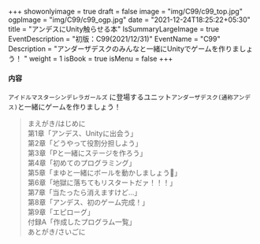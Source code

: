 +++
showonlyimage = true
draft = false
image = "img/C99/c99_top.jpg"
ogpImage = "img/C99/c99_ogp.jpg"
date = "2021-12-24T18:25:22+05:30"
title = "アンデスにUnity触らせる本"
IsSummaryLargeImage = true
EventDescription = "初版：C99(2021/12/31)"
EventName = "C99"
Description = "アンダーザデスクのみんなと一緒にUnityでゲームを作りましょう！ "
weight = 1
isBook = true
isMenu = false
+++
#### 内容
`アイドルマスターシンデレラガールズ` に登場するユニット`アンダーザデスク(通称アンデス)`と一緒にゲームを作りましょう！

> まえがき/はじめに <br>
> 第1章「アンデス、Unityに出会う」<br>
> 第2章「どうやって役割分担しよう」<br>
> 第3章「Pと一緒にステージを作ろう」<br>
> 第4章「初めてのプログラミング」<br>
> 第5章「まゆと一緒にボールを動かしましょう🤍」<br>
> 第6章「地獄に落ちてもリスタートだァ！！！」<br>
> 第7章「当たったら消えますけど...」<br>
> 第8章「アンデス、初のゲーム完成！」<br>
> 第9章「エピローグ」<br>
> 付録A「作成したプログラム一覧」<br>
> あとがき/さいごに
